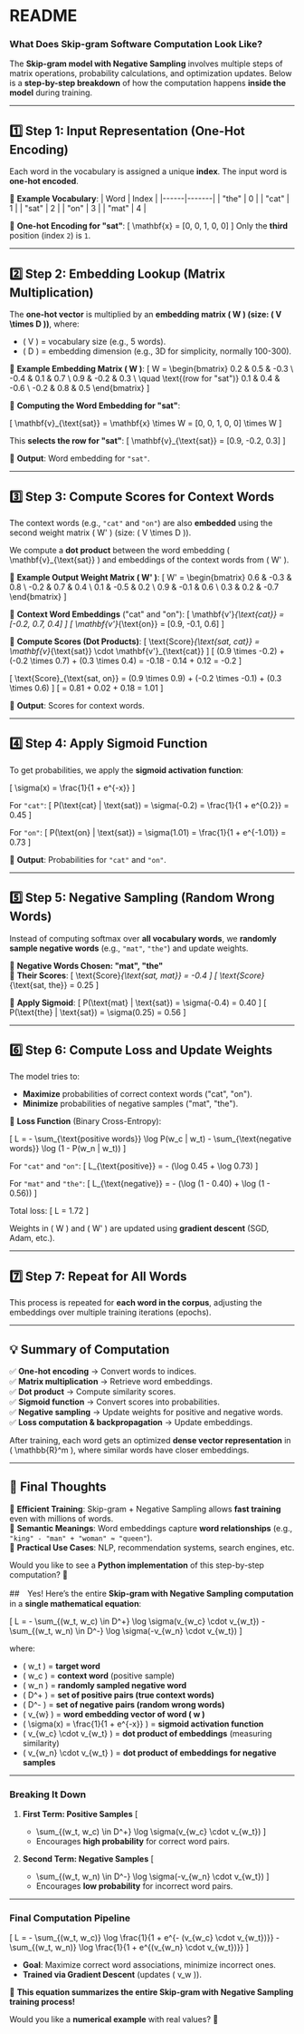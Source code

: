 # README

### **What Does Skip-gram Software Computation Look Like?**
The **Skip-gram model with Negative Sampling** involves multiple steps of matrix operations, probability calculations, and optimization updates. Below is a **step-by-step breakdown** of how the computation happens **inside the model** during training.

---

## **1️⃣ Step 1: Input Representation (One-Hot Encoding)**
Each word in the vocabulary is assigned a unique **index**. The input word is **one-hot encoded**.

🔹 **Example Vocabulary**:
| Word | Index |
|------|-------|
| "the" | 0 |
| "cat" | 1 |
| "sat" | 2 |
| "on"  | 3 |
| "mat" | 4 |

🔹 **One-hot Encoding for "sat"**:
\[
\mathbf{x} = [0, 0, 1, 0, 0]
\]
Only the **third** position (index `2`) is `1`.

---

## **2️⃣ Step 2: Embedding Lookup (Matrix Multiplication)**
The **one-hot vector** is multiplied by an **embedding matrix \( W \) (size: \( V \times D \))**, where:
- \( V \) = vocabulary size (e.g., 5 words).
- \( D \) = embedding dimension (e.g., 3D for simplicity, normally 100-300).

🔹 **Example Embedding Matrix \( W \)**:
\[
W =
\begin{bmatrix}
0.2 & 0.5 & -0.3 \\
-0.4 & 0.1 & 0.7 \\
0.9 & -0.2 & 0.3 \\  \quad \text{(row for "sat")}
0.1 & 0.4 & -0.6 \\
-0.2 & 0.8 & 0.5
\end{bmatrix}
\]

🔹 **Computing the Word Embedding for "sat"**:

\[
\mathbf{v}_{\text{sat}} = \mathbf{x} \times W = [0, 0, 1, 0, 0] \times W
\]

This **selects the row for "sat"**:
\[
\mathbf{v}_{\text{sat}} = [0.9, -0.2, 0.3]
\]

🚀 **Output**: Word embedding for `"sat"`.

---

## **3️⃣ Step 3: Compute Scores for Context Words**
The context words (e.g., `"cat"` and `"on"`) are also **embedded** using the second weight matrix \( W' \) (size: \( V \times D \)).

We compute a **dot product** between the word embedding \( \mathbf{v}_{\text{sat}} \) and embeddings of the context words from \( W' \).

🔹 **Example Output Weight Matrix \( W' \)**:
\[
W' =
\begin{bmatrix}
0.6 & -0.3 & 0.8 \\
-0.2 & 0.7 & 0.4 \\
0.1 & -0.5 & 0.2 \\
0.9 & -0.1 & 0.6 \\
0.3 & 0.2 & -0.7
\end{bmatrix}
\]

🔹 **Context Word Embeddings** ("cat" and "on"):
\[
\mathbf{v'}_{\text{cat}} = [-0.2, 0.7, 0.4]
\]
\[
\mathbf{v'}_{\text{on}} = [0.9, -0.1, 0.6]
\]

🔹 **Compute Scores (Dot Products)**:
\[
\text{Score}_{\text{sat, cat}} = \mathbf{v}_{\text{sat}} \cdot \mathbf{v'}_{\text{cat}}
\]
\[
(0.9 \times -0.2) + (-0.2 \times 0.7) + (0.3 \times 0.4) = -0.18 - 0.14 + 0.12 = -0.2
\]

\[
\text{Score}_{\text{sat, on}} = (0.9 \times 0.9) + (-0.2 \times -0.1) + (0.3 \times 0.6)
\]
\[
= 0.81 + 0.02 + 0.18 = 1.01
\]

🚀 **Output**: Scores for context words.

---

## **4️⃣ Step 4: Apply Sigmoid Function**
To get probabilities, we apply the **sigmoid activation function**:

\[
\sigma(x) = \frac{1}{1 + e^{-x}}
\]

For `"cat"`:
\[
P(\text{cat} | \text{sat}) = \sigma(-0.2) = \frac{1}{1 + e^{0.2}} = 0.45
\]

For `"on"`:
\[
P(\text{on} | \text{sat}) = \sigma(1.01) = \frac{1}{1 + e^{-1.01}} = 0.73
\]

🚀 **Output**: Probabilities for `"cat"` and `"on"`.

---

## **5️⃣ Step 5: Negative Sampling (Random Wrong Words)**
Instead of computing softmax over **all vocabulary words**, we **randomly sample negative words** (e.g., `"mat"`, `"the"`) and update weights.

🔹 **Negative Words Chosen: "mat", "the"**  
🔹 **Their Scores**:
\[
\text{Score}_{\text{sat, mat}} = -0.4
\]
\[
\text{Score}_{\text{sat, the}} = 0.25
\]

🔹 **Apply Sigmoid**:
\[
P(\text{mat} | \text{sat}) = \sigma(-0.4) = 0.40
\]
\[
P(\text{the} | \text{sat}) = \sigma(0.25) = 0.56
\]

---

## **6️⃣ Step 6: Compute Loss and Update Weights**
The model tries to:
- **Maximize** probabilities of correct context words ("cat", "on").
- **Minimize** probabilities of negative samples ("mat", "the").

🔹 **Loss Function** (Binary Cross-Entropy):

\[
L = - \sum_{\text{positive words}} \log P(w_c | w_t) - \sum_{\text{negative words}} \log (1 - P(w_n | w_t))
\]

For `"cat"` and `"on"`:
\[
L_{\text{positive}} = - (\log 0.45 + \log 0.73)
\]

For `"mat"` and `"the"`:
\[
L_{\text{negative}} = - (\log (1 - 0.40) + \log (1 - 0.56))
\]

Total loss:
\[
L = 1.72
\]

Weights in \( W \) and \( W' \) are updated using **gradient descent** (SGD, Adam, etc.).

---

## **7️⃣ Step 7: Repeat for All Words**
This process is repeated for **each word in the corpus**, adjusting the embeddings over multiple training iterations (epochs).

---

## **💡 Summary of Computation**
✅ **One-hot encoding** → Convert words to indices.  
✅ **Matrix multiplication** → Retrieve word embeddings.  
✅ **Dot product** → Compute similarity scores.  
✅ **Sigmoid function** → Convert scores into probabilities.  
✅ **Negative sampling** → Update weights for positive and negative words.  
✅ **Loss computation & backpropagation** → Update embeddings.  

After training, each word gets an optimized **dense vector representation** in \( \mathbb{R}^m \), where similar words have closer embeddings.

---

## **🚀 Final Thoughts**
🔹 **Efficient Training**: Skip-gram + Negative Sampling allows **fast training** even with millions of words.  
🔹 **Semantic Meanings**: Word embeddings capture **word relationships** (e.g., `"king" - "man" + "woman" ≈ "queen"`).  
🔹 **Practical Use Cases**: NLP, recommendation systems, search engines, etc.  

Would you like to see a **Python implementation** of this step-by-step computation? 🚀

##　Yes! Here’s the entire **Skip-gram with Negative Sampling computation** in a **single mathematical equation**:

\[
L = - \sum_{(w_t, w_c) \in D^+} \log \sigma(v_{w_c} \cdot v_{w_t}) - \sum_{(w_t, w_n) \in D^-} \log \sigma(-v_{w_n} \cdot v_{w_t})
\]

where:

- \( w_t \) = **target word**
- \( w_c \) = **context word** (positive sample)
- \( w_n \) = **randomly sampled negative word**
- \( D^+ \) = **set of positive pairs (true context words)**
- \( D^- \) = **set of negative pairs (random wrong words)**
- \( v_{w} \) = **word embedding vector of word \( w \)**
- \( \sigma(x) = \frac{1}{1 + e^{-x}} \) = **sigmoid activation function**
- \( v_{w_c} \cdot v_{w_t} \) = **dot product of embeddings** (measuring similarity)
- \( v_{w_n} \cdot v_{w_t} \) = **dot product of embeddings for negative samples**

---

### **Breaking It Down**
1. **First Term: Positive Samples**
   \[
   - \sum_{(w_t, w_c) \in D^+} \log \sigma(v_{w_c} \cdot v_{w_t})
   \]
   - Encourages **high probability** for correct word pairs.

2. **Second Term: Negative Samples**
   \[
   - \sum_{(w_t, w_n) \in D^-} \log \sigma(-v_{w_n} \cdot v_{w_t})
   \]
   - Encourages **low probability** for incorrect word pairs.

---

### **Final Computation Pipeline**
\[
L = - \sum_{(w_t, w_c)} \log \frac{1}{1 + e^{- (v_{w_c} \cdot v_{w_t})}} - \sum_{(w_t, w_n)} \log \frac{1}{1 + e^{(v_{w_n} \cdot v_{w_t})}}
\]

- **Goal**: Maximize correct word associations, minimize incorrect ones.
- **Trained via Gradient Descent** (updates \( v_w \)).

🚀 **This equation summarizes the entire Skip-gram with Negative Sampling training process!** 

Would you like a **numerical example** with real values? 🤖
